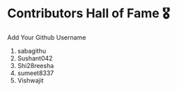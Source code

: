 # Contributors Hall of Fame 🎖
Add Your Github Username

1. sabagithu
2. Sushant042
3. Shi28reesha
4. sumeet8337
5. Vishwajit








